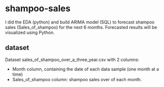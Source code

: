 # shampoo-sales
I did the EDA (python) and build ARIMA model (SQL) to forecast shampoo sales (Sales_of_shampoo) for the next 6 months. Forecasted results will be visualized using Python.
## dataset
Dataset sales_of_shampoo_over_a_three_year.csv with 2 columns:
- Month column, containing the date of each data sample (one month at a time)
- Sales_of_shampoo column: shampoo sales over of each month.
